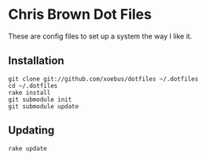 # Chris Brown Dot Files

These are config files to set up a system the way I like it.

## Installation

    git clone git://github.com/xoebus/dotfiles ~/.dotfiles
    cd ~/.dotfiles
    rake install
    git submodule init
    git submodule update

## Updating

    rake update
